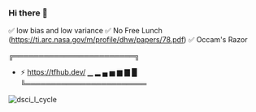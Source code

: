 ### Hi there 👋


✅ low bias and low variance
✅ No Free Lunch (https://ti.arc.nasa.gov/m/profile/dhw/papers/78.pdf)
✅ Occam's Razor


╔════════════════════════╗
- ⚡ https://tfhub.dev/    ▁ ▂ ▄ ▅ ▆ ▇ █ 
╚════════════════════════

<!--
**erdincsaglamli/erdincsaglamli** is a ✨ _special_ ✨ repository because its `README.md` (this file) appears on your GitHub profile.

Here are some ideas to get you started:

- 🔭 I’m currently working on ...
- 🌱 I’m currently learning ...
- 👯 I’m looking to collaborate on ...
- 🤔 I’m looking for help with ...
- 💬 Ask me about ...
- 📫 How to reach me: ...
- 😄 Pronouns: ...
- ⚡ https://tfhub.dev/
-->


![dsci_l_cycle](https://user-images.githubusercontent.com/105038798/167405266-d48c816f-719c-4199-87e9-dfe3fd00f98d.png)

